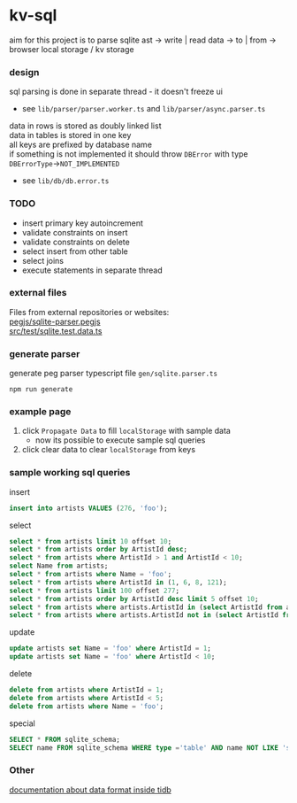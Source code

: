 # kv-sql

aim for this project is to parse sqlite ast -> write | read data -> to | from -> browser local storage / kv storage

### design
sql parsing is done in separate thread - it doesn't freeze ui 
- see `lib/parser/parser.worker.ts` and `lib/parser/async.parser.ts`  

data in rows is stored as doubly linked list  
data in tables is stored in one key  
all keys are prefixed by database name  
if something is not implemented it should throw `DBError` with type `DBErrorType`->`NOT_IMPLEMENTED`
- see `lib/db/db.error.ts`

### TODO   
- insert primary key autoincrement
- validate constraints on insert
- validate constraints on delete
- select insert from other table
- select joins
- execute statements in separate thread

### external files

Files from external repositories or websites:  
[pegjs/sqlite-parser.pegjs](https://github.com/codeschool/sqlite-parser)  
[src/test/sqlite.test.data.ts](https://www.sqlitetutorial.net/sqlite-sample-database/)

### generate parser

generate peg parser typescript file `gen/sqlite.parser.ts`
```shell
npm run generate
```

### example page
1. click `Propagate Data` to fill `localStorage` with sample data
   - now its possible to execute sample sql queries
2. click clear data to clear `localStorage` from keys

### sample working sql queries

insert
```sql
insert into artists VALUES (276, 'foo');
```

select  
```sql
select * from artists limit 10 offset 10;
select * from artists order by ArtistId desc;
select * from artists where ArtistId > 1 and ArtistId < 10;
select Name from artists;
select * from artists where Name = 'foo';
select * from artists where ArtistId in (1, 6, 8, 121);
select * from artists limit 100 offset 277;
select * from artists order by ArtistId desc limit 5 offset 10;
select * from artists where artists.ArtistId in (select ArtistId from albums);
select * from artists where artists.ArtistId not in (select ArtistId from albums);
```

update  
```sql
update artists set Name = 'foo' where ArtistId = 1;
update artists set Name = 'foo' where ArtistId < 10;
```

delete
```sql
delete from artists where ArtistId = 1;
delete from artists where ArtistId < 5;
delete from artists where Name = 'foo';
```

special  
```sql
SELECT * FROM sqlite_schema;
SELECT name FROM sqlite_schema WHERE type ='table' AND name NOT LIKE 'sqlite_%';
```

### Other

[documentation about data format inside tidb](https://www.pingcap.com/blog/tidb-internal-computing/)